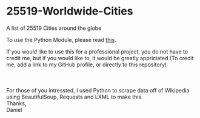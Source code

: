 # 25519-Worldwide-Cities
A list of 25519 Cities around the globe

To use the Python Module, please read [this](https://github.com/danielhamen/25730-Worldwide-Cities/blob/main/Python/Usage.md). 

If you would like to use this for a professional project, you do not have to credit me, but if you would like to, it would be greatly appriciated (To credit me, add a link to my GitHub profile, or directly to this repository)<br><br>
<br>
<br>
For those of you intressted, I used Python to scrape data off of Wikipedia using BeautifulSoup, Requests and LXML to make this.
<br>
Thanks, <br>
Daniel

